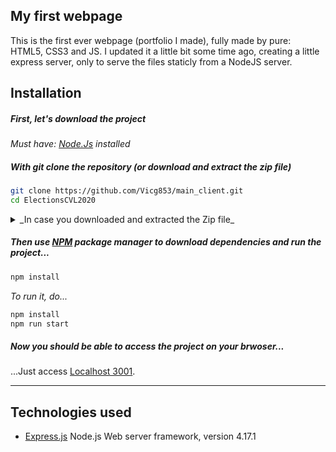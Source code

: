 ## My first webpage 
This is the first ever webpage (portfolio I made), fully made by pure: HTML5, CSS3 and JS.
I updated it a little bit some time ago, creating a little express server, only to serve the files staticly from a NodeJS server.

## Installation
##### First, let's download the project
_Must have: [Node.Js](https://nodejs.dev/) installed_
##### With git clone the repository (or download and extract the zip file)
```bash
git clone https://github.com/Vicg853/main_client.git
cd ElectionsCVL2020
```
<details>
    <summary>_In case you downloaded and extracted the Zip file_</summary>
    <p>
        ```cd [download repository path]/main_client```
    </p>
</details>

##### Then use [NPM](https://docs.npmjs.com/) package manager to download dependencies and run the project...
```bash
npm install
```
_To run it, do..._
```bash
npm install
npm run start
```
##### Now you should be able to access the project on your brwoser...
...Just access [Localhost 3001](http://localhost:3001/).

- - - - 

## Technologies used
- [Express.js](https://expressjs.com/) Node.js Web server framework, version 4.17.1
